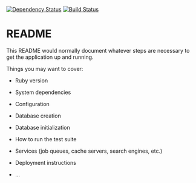 [![Dependency Status](https://www.versioneye.com/user/projects/5a55fa060fb24f68dbb315cf/badge.svg?style=flat-square)](https://www.versioneye.com/user/projects/5a55fa060fb24f68dbb315cf) [![Build Status](https://travis-ci.org/brucellino/learn-enough-rails.svg)](https://travis-ci.org/brucellino/learn-enough-rails)

# README

This README would normally document whatever steps are necessary to get the
application up and running.

Things you may want to cover:

* Ruby version

* System dependencies

* Configuration

* Database creation

* Database initialization

* How to run the test suite

* Services (job queues, cache servers, search engines, etc.)

* Deployment instructions

* ...
